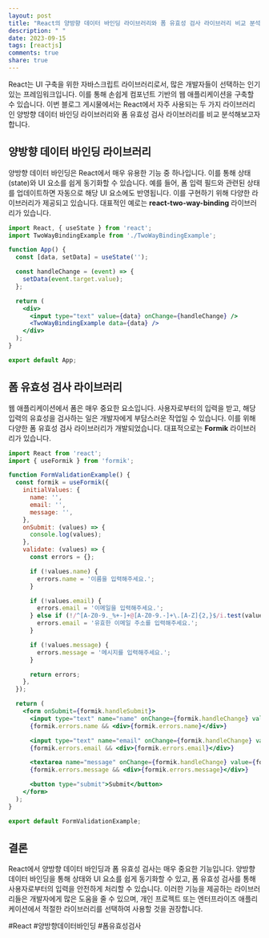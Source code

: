 ```yaml
---
layout: post
title: "React의 양방향 데이터 바인딩 라이브러리와 폼 유효성 검사 라이브러리 비교 분석하기"
description: " "
date: 2023-09-15
tags: [reactjs]
comments: true
share: true
---
```


React는 UI 구축을 위한 자바스크립트 라이브러리로서, 많은 개발자들이 선택하는 인기있는 프레임워크입니다. 이를 통해 손쉽게 컴포넌트 기반의 웹 애플리케이션을 구축할 수 있습니다. 이번 블로그 게시물에서는 React에서 자주 사용되는 두 가지 라이브러리인 양방향 데이터 바인딩 라이브러리와 폼 유효성 검사 라이브러리를 비교 분석해보고자 합니다.

## 양방향 데이터 바인딩 라이브러리

양방향 데이터 바인딩은 React에서 매우 유용한 기능 중 하나입니다. 이를 통해 상태(state)와 UI 요소를 쉽게 동기화할 수 있습니다. 예를 들어, 폼 입력 필드와 관련된 상태를 업데이트하면 자동으로 해당 UI 요소에도 반영됩니다. 이를 구현하기 위해 다양한 라이브러리가 제공되고 있습니다. 대표적인 예로는 **react-two-way-binding** 라이브러리가 있습니다.

```jsx
import React, { useState } from 'react';
import TwoWayBindingExample from './TwoWayBindingExample';

function App() {
  const [data, setData] = useState('');

  const handleChange = (event) => {
    setData(event.target.value);
  };

  return (
    <div>
      <input type="text" value={data} onChange={handleChange} />
      <TwoWayBindingExample data={data} />
    </div>
  );
}

export default App;
```

## 폼 유효성 검사 라이브러리

웹 애플리케이션에서 폼은 매우 중요한 요소입니다. 사용자로부터의 입력을 받고, 해당 입력의 유효성을 검사하는 일은 개발자에게 부담스러운 작업일 수 있습니다. 이를 위해 다양한 폼 유효성 검사 라이브러리가 개발되었습니다. 대표적으로는 **Formik** 라이브러리가 있습니다. 

```jsx
import React from 'react';
import { useFormik } from 'formik';

function FormValidationExample() {
  const formik = useFormik({
    initialValues: {
      name: '',
      email: '',
      message: '',
    },
    onSubmit: (values) => {
      console.log(values);
    },
    validate: (values) => {
      const errors = {};

      if (!values.name) {
        errors.name = '이름을 입력해주세요.';
      }

      if (!values.email) {
        errors.email = '이메일을 입력해주세요.';
      } else if (!/^[A-Z0-9._%+-]+@[A-Z0-9.-]+\.[A-Z]{2,}$/i.test(values.email)) {
        errors.email = '유효한 이메일 주소를 입력해주세요.';
      }

      if (!values.message) {
        errors.message = '메시지를 입력해주세요.';
      }

      return errors;
    },
  });

  return (
    <form onSubmit={formik.handleSubmit}>
      <input type="text" name="name" onChange={formik.handleChange} value={formik.values.name} />
      {formik.errors.name && <div>{formik.errors.name}</div>}

      <input type="text" name="email" onChange={formik.handleChange} value={formik.values.email} />
      {formik.errors.email && <div>{formik.errors.email}</div>}

      <textarea name="message" onChange={formik.handleChange} value={formik.values.message} />
      {formik.errors.message && <div>{formik.errors.message}</div>}

      <button type="submit">Submit</button>
    </form>
  );
}

export default FormValidationExample;
```

## 결론

React에서 양방향 데이터 바인딩과 폼 유효성 검사는 매우 중요한 기능입니다. 양방향 데이터 바인딩을 통해 상태와 UI 요소를 쉽게 동기화할 수 있고, 폼 유효성 검사를 통해 사용자로부터의 입력을 안전하게 처리할 수 있습니다. 이러한 기능을 제공하는 라이브러리들은 개발자에게 많은 도움을 줄 수 있으며, 개인 프로젝트 또는 엔터프라이즈 애플리케이션에서 적절한 라이브러리를 선택하여 사용할 것을 권장합니다.

#React #양방향데이터바인딩 #폼유효성검사